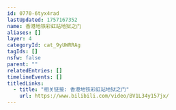 ```yaml
---
id: 0770-6tyx4rad
lastUpdated: 1757167352
name: 香港地铁彩虹站地狱之门
aliases: []
layer: 4
categoryId: cat_9yUWRRAg
tagIds: []
nsfw: false
parent: ""
relatedEntries: []
timelineEvents: []
titledLinks:
  - title: "相关链接: 香港地铁彩虹站地狱之门"
    url: https://www.bilibili.com/video/BV1L34y157jx/
---
```


